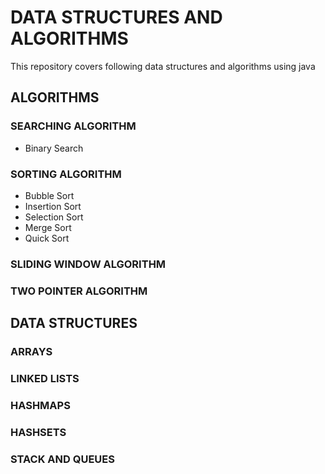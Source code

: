 # DATA STRUCTURES AND ALGORITHMS
This repository covers following data structures and algorithms using java 

## ALGORITHMS
### SEARCHING ALGORITHM
* Binary Search
  
### SORTING ALGORITHM
* Bubble Sort
* Insertion Sort
* Selection Sort
* Merge Sort
* Quick Sort

### SLIDING WINDOW ALGORITHM
### TWO POINTER ALGORITHM

## DATA STRUCTURES

### ARRAYS
### LINKED LISTS
### HASHMAPS
### HASHSETS
### STACK AND QUEUES

